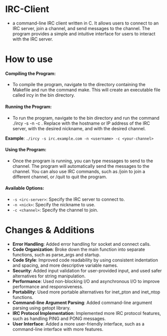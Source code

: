 # IRC-Client
*  a command-line IRC client written in C. It allows users to connect to an IRC server, join a channel, and send messages to the channel. The program provides a simple and intuitive interface for users to interact with the IRC server.

# How to use

#### Compiling the Program:
* To compile the program, navigate to the directory containing the Makefile and run the command make. This will create an executable file called ircy in the bin directory.

#### Running the Program:
* To run the program, navigate to the bin directory and run the command ./ircy -s <irc-server> -n <nick> -c <channel>. Replace <irc-server> with the hostname or IP address of the IRC server, <nick> with the desired nickname, and <channel> with the desired channel.

**Example**: `./ircy -s irc.example.com -n <username> -c <your-channel>`

#### Using the Program:
* Once the program is running, you can type messages to send to the channel. The program will automatically send the messages to the channel. You can also use IRC commands, such as /join to join a different channel, or /quit to quit the program.

#### Available Options:

* `-s <irc-server>`: Specify the IRC server to connect to.
* `-n <nick>`: Specify the nickname to use.
* `-c <channel>`: Specify the channel to join.

# Changes & Additions
* **Error Handling**: Added error handling for socket and connect calls.
* **Code Organization**: Broke down the main function into separate functions, such as parse_args and startup.
* **Code Style**: Improved code readability by using consistent indentation and spacing, and more descriptive variable names.
* **Security**: Added input validation for user-provided input, and used safer alternatives for string manipulation.
* **Performance**: Used non-blocking I/O and asynchronous I/O to improve performance and responsiveness.
* **Portability**: Used more portable alternatives for inet_pton and inet_ntop functions.
* **Command-line Argument Parsing**: Added command-line argument parsing using getopt library.
* **IRC Protocol Implementation**: Implemented more IRC protocol features, such as handling PING and PONG messages.
* **User Interface**: Added a more user-friendly interface, such as a command-line interface with more features.
